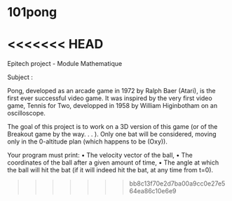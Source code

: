 # 101pong
<<<<<<< HEAD
=======

Epitech project - Module Mathematique

Subject :

Pong, developed as an arcade game in 1972 by Ralph Baer (Atari), is the first ever successful video game. It was inspired by the very first video game, Tennis for Two, developped in 1958 by William Higinbotham on an oscilloscope.

The goal of this project is to work on a 3D version of this game (or of the Breakout game by the way. . . ). Only one bat will be considered, moving only in the 0-altitude plan (which happens to be (Oxy)).

Your program must print:
• The velocity vector of the ball,
• The coordinates of the ball after a given amount of time,
• The angle at which the ball will hit the bat (if it will indeed hit the bat, at any time from t=0).
>>>>>>> bb8c13f70e2d7ba00a9cc0e27e564ea86c10e6e9
